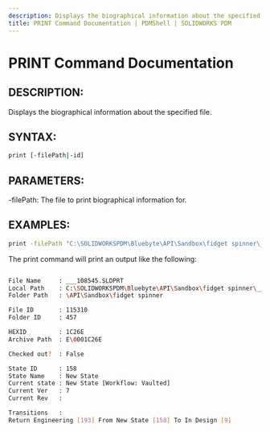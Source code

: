 ```yaml
---
description: Displays the biographical information about the specified file.
title: PRINT Command Documentation | PDMShell | SOLIDWORKS PDM
---
```

# PRINT Command Documentation

## DESCRIPTION:
Displays the biographical information about the specified file.

## SYNTAX:
```bash
print [-filePath|-id]
```
## PARAMETERS:
-filePath: The file to print biographical information for.

## EXAMPLES:
```bash
print -filePath "C:\SOLIDWORKSPDM\Bluebyte\API\Sandbox\fidget spinner\___108545.SLDPRT"
```
The print command will print an output like the following: 
```bash

File Name     : ___108545.SLDPRT
Local Path    : C:\SOLIDWORKSPDM\Bluebyte\API\Sandbox\fidget spinner\___108545.SLDPRT
Folder Path   : \API\Sandbox\fidget spinner

File ID       : 115310
Folder ID     : 457

HEXID         : 1C26E
Archive Path  : E\0001C26E

Checked out?  : False

State ID      : 158
State Name    : New State
Current state : New State [Workflow: Vaulted]
Current Ver   : 7
Current Rev   : 

Transitions   :
Return Engineering [193] From New State [158] To In Design [9]

```
